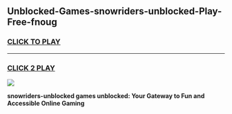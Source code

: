 
## Unblocked-Games-snowriders-unblocked-Play-Free-fnoug
<h3>
<a href="https://premium76.site?title=snowriders-unblocked&ref=18A1">CLICK TO PLAY</a></h3>
<hr>

<h3>
<a href="https://premium76.site?title=snowriders-unblocked&ref=18A1">CLICK 2 PLAY</a>
  
</h3>

<a href="https://premium76.site?title=snowriders-unblocked&ref=18A1"><img src="https://clearcache.store/games.png"></a>


**snowriders-unblocked games unblocked: Your Gateway to Fun and Accessible Online Gaming**
